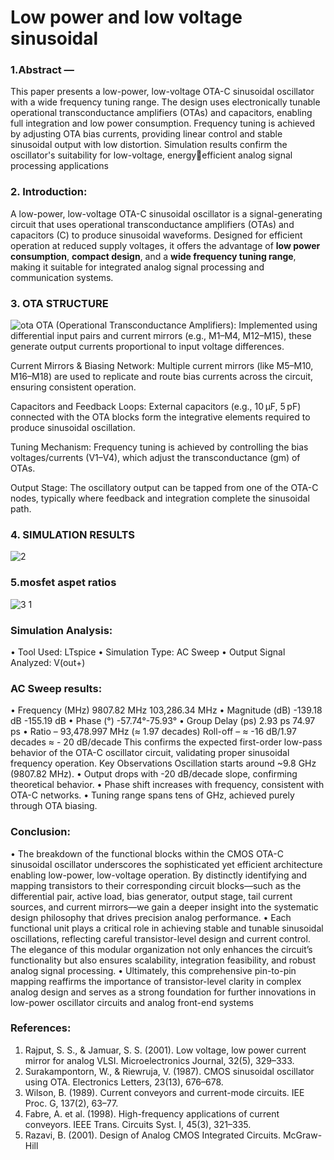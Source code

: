 # Low power and low voltage sinusoidal 
### 1.Abstract —
This paper presents a low-power, low-voltage 
OTA-C sinusoidal oscillator with a wide 
frequency tuning range. The design uses 
electronically tunable operational 
transconductance amplifiers (OTAs) and 
capacitors, enabling full integration and low 
power consumption. Frequency tuning is achieved 
by adjusting OTA bias currents, providing linear 
control and stable sinusoidal output with low 
distortion. Simulation results confirm the 
oscillator's suitability for low-voltage, energyefficient analog signal processing applications
### 2. Introduction:
A low-power, low-voltage OTA-C sinusoidal oscillator is a signal-generating circuit that uses operational transconductance amplifiers (OTAs) and capacitors (C) to produce sinusoidal waveforms. Designed for efficient operation at reduced supply voltages, it offers the advantage of **low power consumption**, **compact design**, and a **wide frequency tuning range**, making it suitable for integrated analog signal processing and communication systems.
### 3. OTA STRUCTURE
![ota](https://github.com/user-attachments/assets/9d87bec2-4dd3-4bf5-b554-151c652c12c7)
OTA (Operational Transconductance Amplifiers):
Implemented using differential input pairs and current mirrors (e.g., M1–M4, M12–M15), these generate output currents proportional to input voltage differences.

Current Mirrors & Biasing Network:
Multiple current mirrors (like M5–M10, M16–M18) are used to replicate and route bias currents across the circuit, ensuring consistent operation.

Capacitors and Feedback Loops:
External capacitors (e.g., 10 μF, 5 pF) connected with the OTA blocks form the integrative elements required to produce sinusoidal oscillation.

Tuning Mechanism:
Frequency tuning is achieved by controlling the bias voltages/currents (V1–V4), which adjust the transconductance (gm) of OTAs.

Output Stage:
The oscillatory output can be tapped from one of the OTA-C nodes, typically where feedback and integration complete the sinusoidal path.
### 4. SIMULATION RESULTS
![2](https://github.com/user-attachments/assets/106e5271-257f-4459-842c-0cafcfd8d32a)
### 5.mosfet aspet ratios
![3 1](https://github.com/user-attachments/assets/243e7b7c-4390-42bb-af21-c4704be6b066)

### Simulation Analysis:
• Tool Used: LTspice
• Simulation Type: AC Sweep
• Output Signal Analyzed: V(out+)
### AC Sweep results:
• Frequency (MHz) 9807.82 MHz
103,286.34 MHz
• Magnitude (dB) -139.18 dB -155.19 dB
• Phase (°) -57.74°-75.93°
• Group Delay (ps) 2.93 ps 74.97 ps
• Ratio – 93,478.997 MHz (≈ 1.97 
decades)
 Roll-off – ≈ -16 dB/1.97 decades ≈ -
20 dB/decade
 This confirms the expected first-order low-pass 
behavior of the OTA-C oscillator circuit, 
validating proper sinusoidal frequency 
operation.
Key Observations
Oscillation starts around ~9.8 GHz (9807.82 
MHz).
• Output drops with -20 dB/decade slope, 
confirming theoretical behavior.
• Phase shift increases with frequency, consistent 
with OTA-C networks.
• Tuning range spans tens of GHz, achieved 
purely through OTA biasing.
### Conclusion:
• The breakdown of the functional blocks within the CMOS OTA-C sinusoidal oscillator underscores 
the sophisticated yet efficient architecture enabling low-power, low-voltage operation. By distinctly 
identifying and mapping transistors to their corresponding circuit blocks—such as the differential pair, 
active load, bias generator, output stage, tail current sources, and current mirrors—we gain a deeper 
insight into the systematic design philosophy that drives precision analog performance.
• Each functional unit plays a critical role in achieving stable and tunable sinusoidal oscillations, 
reflecting careful transistor-level design and current control. The elegance of this modular organization 
not only enhances the circuit’s functionality but also ensures scalability, integration feasibility, and 
robust analog signal processing.
• Ultimately, this comprehensive pin-to-pin mapping reaffirms the importance of transistor-level clarity 
in complex analog design and serves as a strong foundation for further innovations in low-power 
oscillator circuits and analog front-end systems
### References:
1. Rajput, S. S., & Jamuar, S. S. (2001). Low voltage, low power current mirror for analog VLSI. 
Microelectronics Journal, 32(5), 329–333.
2. Surakampontorn, W., & Riewruja, V. (1987). CMOS sinusoidal oscillator using OTA. Electronics 
Letters, 23(13), 676–678.
3. Wilson, B. (1989). Current conveyors and current-mode circuits. IEE Proc. G, 137(2), 63–77.
4. Fabre, A. et al. (1998). High-frequency applications of current conveyors. IEEE Trans. Circuits 
Syst. I, 45(3), 321–335.
5. Razavi, B. (2001). Design of Analog CMOS Integrated Circuits. McGraw-Hill
